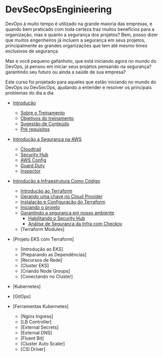 # DevSecOpsEnginieering

DevOps à muito tempo é utilizado na grande maioria das empresas, e quando bem praticado com toda certeza traz muitos benefícios para a organização, mas e quanto a segurança dos projetos? Bem, posso dizer que muitos engenheiros já incluem a segurança em seus projetos, principalmente as grandes organizações que tem até mesmo times exclusivos de segurança.

Mas e você pequeno gafanhoto, que está iniciando agora no mundo do DevOps, já pensou em iniciar seus projetos pensando na segurança? garantindo seu futuro ou ainda a saúde de sua empresa?

Este curso foi projetado para aqueles que estão iniciando no mundo do DevOps ou DevSecOps, ajudando a entender e resolver os principais problemas do dia a dia

*   [Introdução ](#introduction)
    *   [Sobre o Treinamento](#sobre-o-treinamento)
    *   [Objetivos do treinamento](#primeiros-passos)
    *   [Sugestão de Conteúdo](#como-sugerir-conteúdo)
    *   [Pré requisitos](#primeiros-passos)
*   [Introdução a Segurança na AWS](#introducao-a-seguranca-na-aws)
    * [Cloudtrail](#aws-cloudtrail)
    * [Security Hub](#aws-securityhub)
    * [AWS Config](#aws-inspector)
    * [Guard Duty](#aws-guardy-duty)
    * [Inspector](#aws-inspector)
*   [Introdução à Infraestrutura Como Código](#infraestrutura-como-codigo)
    *   [Introdução ao Terraform](#introducao-ao-terraform)
    *   [Gerando uma chave no Cloud Provider](#gerando-uma-chave)
    *   [Instalação e Configuração do Terraform](#instalacao-e-configuracao-do-terraform)
    *   [Iniciando o projeto](#iniciando-o-projeto)
    *   [Garantindo a segurança em nosso ambiente](#garantindo-a-seguranca-em-nosso-ambiente)
        *   [Habilitando o Security Hub](#habilitando-o-security-hub)
        *   [Análise de Segurança da Infra com Checkov](#analise-de-seguranca-com-checkov)
    *   [Terraform Modules]     
*   [Projeto EKS com Terraform]
    *   [Introdução ao EKS] 
    *   [Preparando as Dependências]
    *   [Recursos de Rede]
    *   [Cluster EKS]
    *   [Criando Node Groups]
    *   [Conectando no Cluster]
*   [Kubernetes]
    
*   [GitOps]

*   [Ferramentas Kubernetes]
    *    [Nginx Ingress]
    *    [LB Controller]
    *    [External Secrets]
    *    [External DNS]
    *    [Fluent Bit]
    *    [Cluster Auto Scaler]
    *    [CSI Driver]

